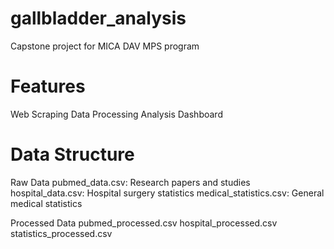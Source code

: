 # gallbladder_analysis
Capstone project for MICA DAV MPS program

# Features
Web Scraping
Data Processing
Analysis
Dashboard

# Data Structure
Raw Data
	pubmed_data.csv: Research papers and studies
	hospital_data.csv: Hospital surgery statistics
	medical_statistics.csv: General medical statistics
	
Processed Data
	pubmed_processed.csv
	hospital_processed.csv
	statistics_processed.csv	
